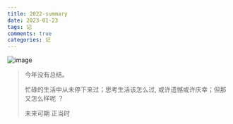 ```yaml
---
title: 2022-summary
date: 2023-01-23
tags: 记
comments: true
categories: 记
---
```


![image](https://s2.loli.net/2023/01/23/nRris2WlNX9KDcw.jpg)

> 今年没有总结。
>
> 忙碌的生活中从未停下来过；思考生活该怎么过, 或许遗憾或许庆幸；但那又怎么样呢 ？
> 
> 未来可期 正当时